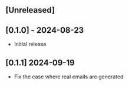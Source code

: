 ## [Unreleased]

## [0.1.0] - 2024-08-23

- Initial release

## [0.1.1] 2024-09-19

- Fix the case where real emails are generated
